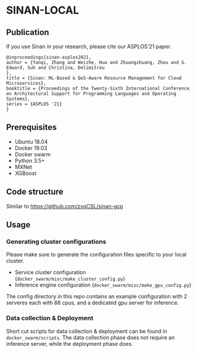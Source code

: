 # SINAN-LOCAL

## Publication
If you use Sinan in your research, please cite our ASPLOS'21 paper.
```
@inproceedings{sinan-asplos2021,
author = {Yanqi, Zhang and Weizhe, Hua and Zhuangzhuang, Zhou and G. Edward, Suh and Christina, Delimitrou
},
title = {Sinan: ML-Based & QoS-Aware Resource Management for Cloud Microservices},
booktitle = {Proceedings of the Twenty-Sixth International Conference on Architectural Support for Programming Languages and Operating Systems},
series = {ASPLOS '21}
}
```

## Prerequisites
- Ubuntu 18.04
- Docker 19.03
- Docker swarm
- Python 3.5+
- MXNet
- XGBoost

## Code structure
Similar to https://github.com/zyqCSL/sinan-gcp

## Usage
### Generating cluster configurations
Please make sure to generate the configuration files specific to your local cluster. 

- Service cluster configuration (`docker_swarm/misc/make_cluster_config.py`)
- Inference engine configuration (`docker_swarm/misc/make_gpu_config.py`)

The config directory in this repo contains an example configuration with 2 serveres each with 88 cpus, and a dedicated gpu server for inference.

### Data collection & Deployment
Short cut scripts for data collection & deployment can be found in `docker_swarm/scripts`. 
The data collection phase does not require an inference server, while the deployment phase does.
